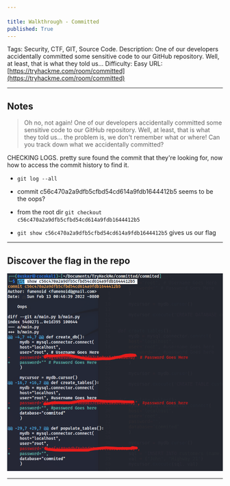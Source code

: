 ```yaml
---

title: Walkthrough - Committed
published: True
---
```


Tags: Security, CTF, GIT, Source Code.
Description: One of our developers accidentally committed some sensitive code to our GitHub repository. Well, at least, that is what they told us...
Difficulty: Easy
URL: [https://tryhackme.com/room/committed](https://tryhackme.com/room/committed)

* * *

## Notes

> Oh no, not again! One of our developers accidentally committed some sensitive code to our GitHub repository. Well, at least, that is what they told us... the problem is, we don't remember what or where! Can you track down what we accidentally committed?

CHECKING LOGS. pretty sure found the commit that they're looking for, now how to access the commit history to find it.

- `git log --all`

- commit c56c470a2a9dfb5cfbd54cd614a9fdb1644412b5 seems to be the oops?

- from the root dir `git checkout c56c470a2a9dfb5cfbd54cd614a9fdb1644412b5`

- `git show c56c470a2a9dfb5cfbd54cd614a9fdb1644412b5` gives us our flag


* * * 

## Discover the flag in the repo

![0xskar](/assets/committed01.png)

* * * 

